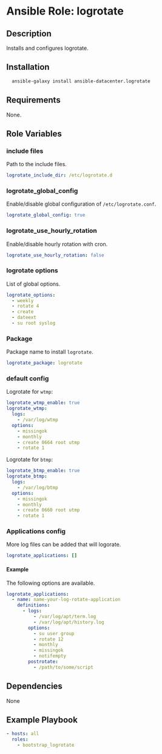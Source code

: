 # Ansible Role: logrotate

## Description

Installs and configures logrotate.

## Installation

```bash
  ansible-galaxy install ansible-datacenter.logrotate
```

## Requirements

None.

## Role Variables

### include files

Path to the include files.

```yml
logrotate_include_dir: /etc/logrotate.d
```

### logrotate_global_config

Enable/disable global configuration of `/etc/logrotate.conf`.

```yml
logrotate_global_config: true
```

### logrotate_use_hourly_rotation

Enable/disable hourly rotation with cron.

```yml
logrotate_use_hourly_rotation: false
```

### logrotate options

List of global options.

```yml
logrotate_options:
  - weekly
  - rotate 4
  - create
  - dateext
  - su root syslog
```

### Package

Package name to install `logrotate`.

```yml
logrotate_package: logrotate
```

### default config

Logrotate for `wtmp`:

```yml
logrotate_wtmp_enable: true
logrotate_wtmp:
  logs:
    - /var/log/wtmp
  options:
    - missingok
    - monthly
    - create 0664 root utmp
    - rotate 1
```

Logrotate for `btmp`:

```yml
logrotate_btmp_enable: true
logrotate_btmp:
  logs:
    - /var/log/btmp
  options:
    - missingok
    - monthly
    - create 0660 root utmp
    - rotate 1
```

### Applications config

More log files can be added that will logorate.

```yml
logrotate_applications: []
```

#### Example

The following options are available.

```yml
logrotate_applications:
  - name: name-your-log-rotate-application
    definitions:
      - logs:
          - /var/log/apt/term.log
          - /var/log/apt/history.log
        options:
          - su user group
          - rotate 12
          - monthly
          - missingok
          - notifempty
        postrotate:
          - /path/to/some/script
```

## Dependencies

None

## Example Playbook

```yml
- hosts: all
  roles:
    - bootstrap_logrotate
```
